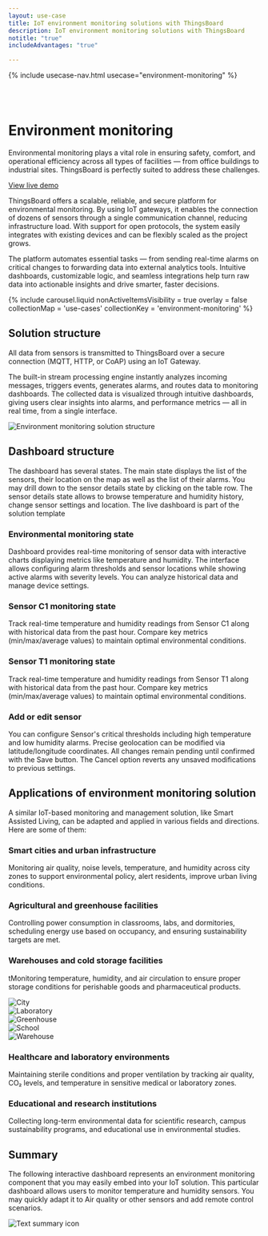 ```yaml
---
layout: use-case
title: IoT environment monitoring solutions with ThingsBoard
description: IoT environment monitoring solutions with ThingsBoard
notitle: "true"
includeAdvantages: "true"

---
```


{% include usecase-nav.html usecase="environment-monitoring" %}
<div id="scada-fullpage" onclick="this.style.display='none'; document.body.style.overflow='unset'"><div class="image"></div><div class="close-icon"><svg width="32" height="32" viewBox="0 0 32 32" fill="none" xmlns="http://www.w3.org/2000/svg"><path d="M25.3337 8.5465L23.4537 6.6665L16.0003 14.1198L8.54699 6.6665L6.66699 8.5465L14.1203 15.9998L6.66699 23.4532L8.54699 25.3332L16.0003 17.8798L23.4537 25.3332L25.3337 23.4532L17.8803 15.9998L25.3337 8.5465Z"></path></svg></div></div>
<h1 class="usecase-title">Environment monitoring</h1>
<section class="environment-monitoring-about">
    <div class="about-text">
        <div class="short">
            <div class="block">
                <p class="text">Environmental monitoring plays a vital role in ensuring safety, comfort, and operational efficiency across all types of facilities — from office buildings to industrial sites. ThingsBoard is perfectly suited to address these challenges.</p>
            </div>
            <div class="demo-button">
                <a id="UseCases_EnvMon_ViewLiveDemo" target="_blank" href="https://thingsboard.cloud/dashboard/dfaef940-8a91-11ec-83d0-83ba2015b874?publicId=4978baf0-8a92-11ec-98f9-ff45c37940c6" class="button gtm_button">View live demo</a>
            </div>
        </div>
        <div class="long">
            <p>ThingsBoard offers a scalable, reliable, and secure platform for environmental monitoring. By using IoT gateways, it enables the connection of dozens of sensors through a single communication channel, reducing infrastructure load. With support for open protocols, the system easily integrates with existing devices and can be flexibly scaled as the project grows.</p>
            <p>The platform automates essential tasks — from sending real-time alarms on critical changes to forwarding data into external analytics tools. Intuitive dashboards, customizable logic, and seamless integrations help turn raw data into actionable insights and drive smarter, faster decisions.</p>
        </div>
    </div>
</section>

<section class="environment-monitoring-carousel">
    {% include carousel.liquid nonActiveItemsVisibility = true overlay = false collectionMap = 'use-cases' collectionKey = 'environment-monitoring' %}
</section> 

<section class="environment-monitoring-solution-structure">
    <h2>Solution structure</h2>
    <div class="about-text">
        <div class="short">
            <div class="block">
                <p class="text">All data from sensors is transmitted to ThingsBoard over a secure connection (MQTT, HTTP, or CoAP) using an IoT Gateway.</p>
            </div>
        </div>
        <div class="long">
            <p>The built-in stream processing engine instantly analyzes incoming messages, triggers events, generates alarms, and routes data to monitoring dashboards. The collected data is visualized through intuitive dashboards, giving users clear insights into alarms, and performance metrics — all in real time, from a single interface.</p>
        </div>
    </div>
    <div class="scheme">
        <img id="schemeSVG" loading="lazy" data-src="/images/usecases/environment-monitoring/environment-monitoring-solution-structure.svg" alt="Environment monitoring solution structure">
    </div>
</section>

<section class="dashboard-structure">
    <h2>Dashboard structure</h2>
    <p>
        The dashboard has several states. The main state displays the list of the sensors, their location on the map as well as the list of their alarms. You may drill down to the sensor details state by clicking on the table row. The sensor details state allows to browse temperature and humidity history, change sensor settings and location. The live dashboard is part of the solution template
    </p>
    <div class="dashboard-structure-block">
        <div class="menu">
            <div class="expansion-block">
                <div class="expansion-panel">
                    <div class="expansion-header">
                        <h3>Environmental monitoring state</h3>
                    </div>
                    <div class="expansion-content">
                        <p>Dashboard provides real-time monitoring of sensor data with interactive charts displaying metrics like temperature and humidity. The interface allows configuring alarm thresholds and sensor locations while showing active alarms with severity levels. You can analyze historical data and manage device settings.</p>
                    </div>
                </div>
            </div>
            <div class="expansion-block">
                <div class="expansion-panel">
                    <div class="expansion-header">
                        <h3>Sensor C1 monitoring state</h3>
                    </div>
                    <div class="expansion-content">
                        <p>Track real-time temperature and humidity readings from Sensor C1 along with historical data from the past hour. Compare key metrics (min/max/average values) to maintain optimal environmental conditions.</p>
                    </div>
                </div>
            </div>
            <div class="expansion-block">
                <div class="expansion-panel">
                    <div class="expansion-header">
                        <h3>Sensor T1 monitoring state</h3>
                    </div>
                    <div class="expansion-content">
                        <p>Track real-time temperature and humidity readings from Sensor T1 along with historical data from the past hour. Compare key metrics (min/max/average values) to maintain optimal environmental conditions.</p>
                    </div>
                </div>
            </div>
            <div class="expansion-block">
                <div class="expansion-panel">
                    <div class="expansion-header">
                        <h3>Add or edit sensor</h3>
                    </div>
                    <div class="expansion-content">
                        <p>You can configure Sensor's critical thresholds including high temperature and low humidity alarms. Precise geolocation can be modified via latitude/longitude coordinates. All changes remain pending until confirmed with the Save button. The Cancel option reverts any unsaved modifications to previous settings.</p>
                    </div>
                </div>
            </div>
        </div>
    </div>
</section>

<section class="applications env-monitoring">
    <h2>Applications of environment monitoring solution</h2>
    <p>A similar IoT-based monitoring and management solution, like Smart Assisted Living, can be adapted and applied in various fields and directions. Here are some of them:</p>
    <div class="applications-container-large">
        <div class="text-row-top">
            <div class="text-block">
                <h3>Smart cities and urban infrastructure</h3>
                <p>Monitoring air quality, noise levels, temperature, and humidity across city zones to support environmental policy, alert residents, improve urban living conditions.</p>
            </div>
            <div class="text-block">
                <h3>Agricultural and greenhouse facilities</h3>
                <p>Controlling power consumption in classrooms, labs, and dormitories, scheduling energy use based on occupancy, and ensuring sustainability targets are met.</p>
            </div>
            <div class="text-block">
                <h3>Warehouses and cold storage facilities</h3>
                <p>tMonitoring temperature, humidity, and air circulation to ensure proper storage conditions for perishable goods and pharmaceutical products.</p>
            </div>
        </div>
        <div class="images-row">
            <div class="application-image"><img src="/images/usecases/environment-monitoring/smart-cities-1.svg" alt="City"></div>
            <div class="application-image"><img src="/images/usecases/environment-monitoring/laboratory-1.svg" alt="Laboratory"></div>
            <div class="application-image"><img src="/images/usecases/environment-monitoring/agriculture-1.svg" alt="Greenhouse"></div>
            <div class="application-image"><img src="/images/usecases/environment-monitoring/education-1.svg" alt="School"></div>
            <div class="application-image"><img src="/images/usecases/environment-monitoring/warehouse-1.svg" alt="Warehouse"></div>
        </div>
        <div class="text-row-bottom">
            <div class="text-block">
                <h3>Healthcare and laboratory environments</h3>
                <p>Maintaining sterile conditions and proper ventilation by tracking air quality, CO₂ levels, and temperature in sensitive medical or laboratory zones.</p>
            </div>
            <div class="text-block">
                <h3>Educational and research institutions</h3>
                <p>Collecting long-term environmental data for scientific research, campus sustainability programs, and educational use in environmental studies.</p>
            </div>
        </div>
    </div>
</section>

<section class="summary">
    <h2>Summary</h2>
    <div>
        <p>The following interactive dashboard represents an environment monitoring component that you may easily embed into your IoT solution. This particular dashboard allows users to monitor temperature and humidity sensors. You may quickly adapt it to Air quality or other sensors and add remote control scenarios.</p>
        <img src="/images/usecases/health-care/summary.svg" alt="Text summary icon">
    </div>
</section>

<script type="text/javascript">
    document.addEventListener('DOMContentLoaded', function() {
        const img = document.getElementById("schemeSVG");
        const observer = new IntersectionObserver((entries, obs) => {
          entries.forEach(entry => {
            if (entry.isIntersecting) {
              img.src = img.getAttribute("data-src");
              obs.unobserve(img);
            }
          });
        }, { threshold: 1 });
        observer.observe(img);

        document.querySelectorAll('.card-link').forEach((link) => {
            link.classList.add('linkDefault');
        });

        const expansionBlocks = document.querySelectorAll('.expansion-block');
        const structureBlock = document.querySelector('.dashboard-structure-block');
        const smallImageBlock = createImageBlock('small');
        const largeImageBlock = createImageBlock('large');

        expansionBlocks[0].appendChild(smallImageBlock);
        structureBlock.appendChild(largeImageBlock);

        const largeImageElement = document.querySelector('.image-block-large > .image-container > .image');
        const smallImageElement = document.querySelector('.image-block-small > .image-container > .image');

        let currentExpandedIndex = 0;

        expansionBlocks[0].classList.add('expanded');

        expansionBlocks.forEach((panel, index) => {
            panel.addEventListener('click', function() {
                if (index === currentExpandedIndex) {
                    return; 
                }

                smallImageElement.innerHTML = getImage(index);
                this.appendChild(smallImageBlock);
                largeImageElement.style.height = largeImageElement.firstChild.getBoundingClientRect().height + 'px';
                largeImageElement.innerHTML = getImage(index);

                expansionBlocks.forEach(item => {
                    item.classList.remove('expanded');
                });

                this.classList.add('expanded');
                currentExpandedIndex = index; 
                if (window.screen.width < 600) {
                    const blockRect = expansionBlocks[index].getBoundingClientRect();
                    const target = blockRect.top + window.scrollY - 80;
                    window.scrollTo(0, target);
                    setTimeout(()=> document.getElementById("nav").style.top = "-78px");
                }
                if (index === 4) {
                    window.scrollTo(0, window.scrollY +1);
                }
            });
        });

        window.onscroll = function() {
            const elemCoor = document.querySelector('.dashboard-structure').getBoundingClientRect();
            const large = document.querySelector('.image-block-large');

            if (Math.abs(elemCoor.top) < elemCoor.height / 2 - 300 && elemCoor.top < 0) {
                large.style.marginTop = Math.abs(elemCoor.top) + 20 + 'px';
            }
        };

        if (window.screen.width > 960) {
            const fullPage = document.querySelector('#scada-fullpage');
            largeImageElement.addEventListener('click', function(image) {
                fullPage.children[0].innerHTML = `<img src=${image.currentTarget.children[0].src} />`;
                fullPage.style.display = 'block';
                fullPage.style.top = window.scrollY + 'px';
                document.querySelector('body').style.overflow = 'hidden';
            });
        }

        function createImageBlock(layout) {
            let block = document.createElement('div');
            block.className = `image-block-${layout}`;
            block.innerHTML = `
            <div class="image-container">
                <div class="image-background"></div>
                <div class="image-background"></div>
                <div class="image-background"></div>
                <div class=image>${getImage(0)}</div>
            </div>
            <div class="buttons-block">
                <a id="UseCases_EnvMon_ViewLiveDemo" target="_blank" href="https://thingsboard.cloud/dashboard/dfaef940-8a91-11ec-83d0-83ba2015b874?publicId=4978baf0-8a92-11ec-98f9-ff45c37940c6" class="button gtm_button">View live demo</a>
                <a id="UseCases_EnvMon_ContactUs" target="_blank" href="https://thingsboard.io/docs/contact-us/" class="button contact-us gtm_button">Contact us</a>
            </div>`;
    
            return block;
        }

        function getImage(index) {
            const images = [
                "<img src='/images/usecases/environment-monitoring/environment-monitoring-1.webp'/>",
                "<img src='/images/usecases/environment-monitoring/environment-monitoring-2.webp'/>",
                "<img src='/images/usecases/environment-monitoring/environment-monitoring-3.webp'/>",
                "<img src='/images/usecases/environment-monitoring/environment-monitoring-4.webp'/>",
            ];
            return images[index];
        }
    });
</script>